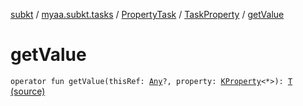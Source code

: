 [subkt](../../../index.md) / [myaa.subkt.tasks](../../index.md) / [PropertyTask](../index.md) / [TaskProperty](index.md) / [getValue](./get-value.md)

# getValue

`operator fun getValue(thisRef: `[`Any`](https://kotlinlang.org/api/latest/jvm/stdlib/kotlin/-any/index.html)`?, property: `[`KProperty`](https://kotlinlang.org/api/latest/jvm/stdlib/kotlin.reflect/-k-property/index.html)`<*>): `[`T`](index.md#T) [(source)](https://github.com/Myaamori/SubKt/blob/0.1.7/src/main/kotlin/myaa/subkt/tasks/tasks.kt#L602)
